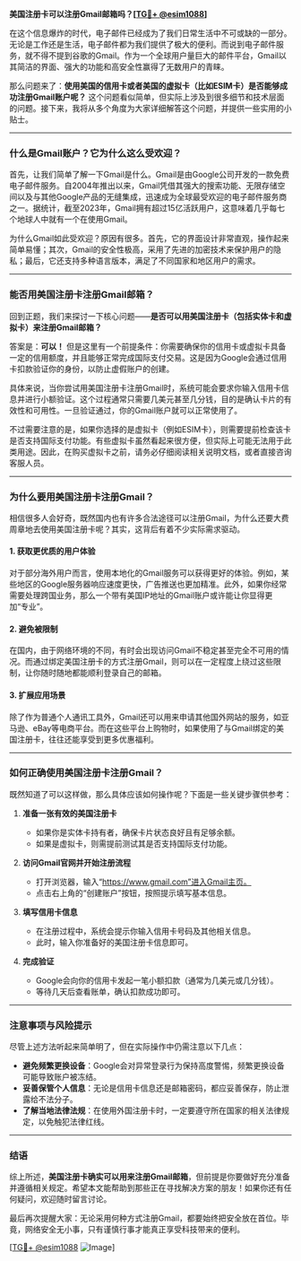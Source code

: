 **美国注册卡可以注册Gmail邮箱吗？[[TG💪+ @esim1088](https://t.me/s/esim1088)]**

在这个信息爆炸的时代，电子邮件已经成为了我们日常生活中不可或缺的一部分。无论是工作还是生活，电子邮件都为我们提供了极大的便利。而说到电子邮件服务，就不得不提到谷歌的Gmail。作为一个全球用户量巨大的邮件平台，Gmail以其简洁的界面、强大的功能和高安全性赢得了无数用户的青睐。

那么问题来了：**使用美国的信用卡或者美国的虚拟卡（比如ESIM卡）是否能够成功注册Gmail账户呢？** 这个问题看似简单，但实际上涉及到很多细节和技术层面的问题。接下来，我将从多个角度为大家详细解答这个问题，并提供一些实用的小贴士。

---

### **什么是Gmail账户？它为什么这么受欢迎？**

首先，让我们简单了解一下Gmail是什么。Gmail是由Google公司开发的一款免费电子邮件服务。自2004年推出以来，Gmail凭借其强大的搜索功能、无限存储空间以及与其他Google产品的无缝集成，迅速成为全球最受欢迎的电子邮件服务商之一。据统计，截至2023年，Gmail拥有超过15亿活跃用户，这意味着几乎每七个地球人中就有一个在使用Gmail。

为什么Gmail如此受欢迎？原因有很多。首先，它的界面设计非常直观，操作起来简单易懂；其次，Gmail的安全性极高，采用了先进的加密技术来保护用户的隐私；最后，它还支持多种语言版本，满足了不同国家和地区用户的需求。

---

### **能否用美国注册卡注册Gmail邮箱？**

回到正题，我们来探讨一下核心问题——**是否可以用美国注册卡（包括实体卡和虚拟卡）来注册Gmail邮箱？**

答案是：**可以！** 但是这里有一个前提条件：你需要确保你的信用卡或虚拟卡具备一定的信用额度，并且能够正常完成国际支付交易。这是因为Google会通过信用卡扣款验证你的身份，以防止虚假账户的创建。

具体来说，当你尝试用美国注册卡注册Gmail时，系统可能会要求你输入信用卡信息并进行小额验证。这个过程通常只需要几美元甚至几分钱，目的是确认卡片的有效性和可用性。一旦验证通过，你的Gmail账户就可以正常使用了。

不过需要注意的是，如果你选择的是虚拟卡（例如ESIM卡），则需要提前检查该卡是否支持国际支付功能。有些虚拟卡虽然看起来很方便，但实际上可能无法用于此类用途。因此，在购买虚拟卡之前，请务必仔细阅读相关说明文档，或者直接咨询客服人员。

---

### **为什么要用美国注册卡注册Gmail？**

相信很多人会好奇，既然国内也有许多合法途径可以注册Gmail，为什么还要大费周章地去使用美国注册卡呢？其实，这背后有着不少实际需求驱动。

#### **1. 获取更优质的用户体验**
对于部分海外用户而言，使用本地化的Gmail服务可以获得更好的体验。例如，某些地区的Google服务器响应速度更快，广告推送也更加精准。此外，如果你经常需要处理跨国业务，那么一个带有美国IP地址的Gmail账户或许能让你显得更加“专业”。

#### **2. 避免被限制**
在国内，由于网络环境的不同，有时会出现访问Gmail不稳定甚至完全不可用的情况。而通过绑定美国注册卡的方式注册Gmail，则可以在一定程度上绕过这些限制，让你随时随地都能顺利登录自己的邮箱。

#### **3. 扩展应用场景**
除了作为普通个人通讯工具外，Gmail还可以用来申请其他国外网站的服务，如亚马逊、eBay等电商平台。而在这些平台上购物时，如果使用了与Gmail绑定的美国注册卡，往往还能享受到更多优惠福利。

---

### **如何正确使用美国注册卡注册Gmail？**

既然知道了可以这样做，那么具体应该如何操作呢？下面是一些关键步骤供参考：

1. **准备一张有效的美国注册卡**
   - 如果你是实体卡持有者，确保卡片状态良好且有足够余额。
   - 如果是虚拟卡，则需提前测试其是否支持国际支付功能。

2. **访问Gmail官网并开始注册流程**
   - 打开浏览器，输入“https://www.gmail.com”进入Gmail主页。
   - 点击右上角的“创建账户”按钮，按照提示填写基本信息。

3. **填写信用卡信息**
   - 在注册过程中，系统会提示你输入信用卡号码及其他相关信息。
   - 此时，输入你准备好的美国注册卡信息即可。

4. **完成验证**
   - Google会向你的信用卡发起一笔小额扣款（通常为几美元或几分钱）。
   - 等待几天后查看账单，确认扣款成功即可。

---

### **注意事项与风险提示**

尽管上述方法听起来简单明了，但在实际操作中仍需注意以下几点：

- **避免频繁更换设备**：Google会对异常登录行为保持高度警惕，频繁更换设备可能导致账户被冻结。
- **妥善保管个人信息**：无论是信用卡信息还是邮箱密码，都应妥善保存，防止泄露给不法分子。
- **了解当地法律法规**：在使用外国注册卡时，一定要遵守所在国家的相关法律规定，以免触犯法律红线。

---

### **结语**

综上所述，**美国注册卡确实可以用来注册Gmail邮箱**，但前提是你要做好充分准备并遵循相关规定。希望本文能帮助到那些正在寻找解决方案的朋友！如果你还有任何疑问，欢迎随时留言讨论。

最后再次提醒大家：无论采用何种方式注册Gmail，都要始终把安全放在首位。毕竟，网络安全无小事，只有谨慎行事才能真正享受科技带来的便利。

[[TG💪+ @esim1088](https://t.me/s/esim1088) ![Image](https://i.postimg.cc/4NQfJmqS/Snipaste-2025-05-13-00-14-12.png)]